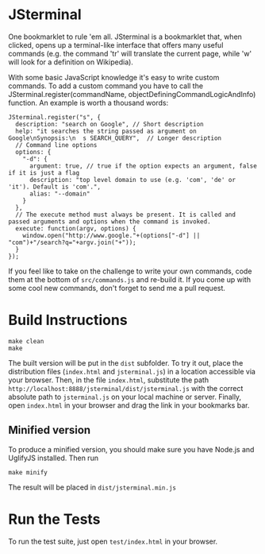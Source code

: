 JSterminal
==========

One bookmarklet to rule 'em all. JSterminal is a bookmarklet that, when clicked, opens up a terminal-like interface that offers many useful commands (e.g. the command 'tr' will translate the current page, while 'w' will look for a definition on Wikipedia).

With some basic JavaScript knowledge it's easy to write custom commands. To add a custom command you have to call the JSterminal.register(commandName, objectDefiningCommandLogicAndInfo) function. An example is worth a thousand words:

    JSterminal.register("s", {
      description: "search on Google", // Short description
      help: "it searches the string passed as argument on Google\nSynopsis:\n  s SEARCH_QUERY",  // Longer description
      // Command line options
      options: {
        "-d": {
          argument: true, // true if the option expects an argument, false if it is just a flag
          description: "top level domain to use (e.g. 'com', 'de' or 'it'). Default is 'com'.",
          alias: "--domain"
        }
      },
      // The execute method must always be present. It is called and passed arguments and options when the command is invoked.
      execute: function(argv, options) {
        window.open("http://www.google."+(options["-d"] || "com")+"/search?q="+argv.join("+"));
      }
    });

If you feel like to take on the challenge to write your own commands, code them at the bottom of `src/commands.js` and re-build it. If you come up with some cool new commands, don't forget to send me a pull request.


Build Instructions
==================

    make clean
    make

The built version will be put in the `dist` subfolder.
To try it out, place the distribution files (`index.html` and `jsterminal.js`) in a location accessible via your browser. Then, in the file `index.html`, substitute the path `http://localhost:8888/jsterminal/dist/jsterminal.js` with the correct absolute path to `jsterminal.js` on your local machine or server. Finally, open `index.html` in your browser and drag the link in your bookmarks bar.


Minified version
----------------

To produce a minified version, you should make sure you have Node.js and UglifyJS installed. Then run

    make minify

The result will be placed in `dist/jsterminal.min.js`


Run the Tests
=============

To run the test suite, just open `test/index.html` in your browser.